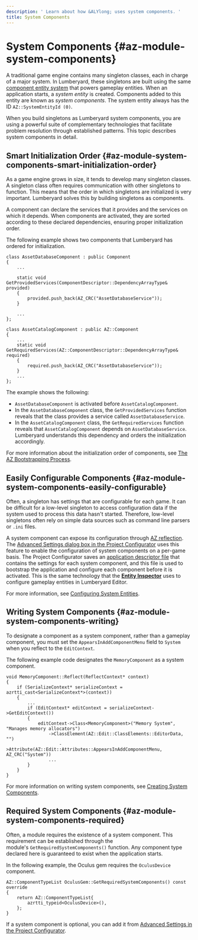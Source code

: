```yaml
---
description: ' Learn about how &ALYlong; uses system components. '
title: System Components
---
```

# System Components {#az-module-system-components}

A traditional game engine contains many singleton classes, each in charge of a major system\. In Lumberyard, these singletons are built using the same [component entity system](/docs/userguide/components/intro.md) that powers gameplay entities\. When an application starts, a *system entity* is created\. Components added to this entity are known as *system components*\. The system entity always has the ID `AZ::SystemEntityId (0)`\. 

When you build singletons as Lumberyard system components, you are using a powerful suite of complementary technologies that facilitate problem resolution through established patterns\. This topic describes system components in detail\. 

## Smart Initialization Order {#az-module-system-components-smart-initialization-order}

As a game engine grows in size, it tends to develop many singleton classes\. A singleton class often requires communication with other singletons to function\. This means that the order in which singletons are initialized is very important\. Lumberyard solves this by building singletons as components\. 

A component can declare the services that it provides and the services on which it depends\. When components are activated, they are sorted according to these declared dependencies, ensuring proper initialization order\. 

The following example shows two components that Lumberyard has ordered for initialization\. 

```
class AssetDatabaseComponent : public Component
{
    ...
    
    static void GetProvidedServices(ComponentDescriptor::DependencyArrayType& provided)
    {
        provided.push_back(AZ_CRC("AssetDatabaseService"));
    }
    
    ...
};

class AssetCatalogComponent : public AZ::Component
{
    ...
    static void GetRequiredServices(AZ::ComponentDescriptor::DependencyArrayType& required)
    {
        required.push_back(AZ_CRC("AssetDatabaseService"));
    }
    ...
};
```

The example shows the following: 
+ `AssetDatabaseComponent` is activated before `AssetCatalogComponent`\.
+ In the `AssetDatabaseComponent` class, the `GetProvidedServices` function reveals that the class provides a service called `AssetDatabaseService`\.
+ In the `AssetCatalogComponent` class, the `GetRequiredServices` function reveals that `AssetCatalogComponent` depends on `AssetDatabaseService`\. Lumberyard understands this dependency and orders the initialization accordingly\. 

 

For more information about the initialization order of components, see [The AZ Bootstrapping Process](/docs/userguide/modules/bootstrap.md)\.

## Easily Configurable Components {#az-module-system-components-easily-configurable}

Often, a singleton has settings that are configurable for each game\. It can be difficult for a low\-level singleton to access configuration data if the system used to process this data hasn't started\. Therefore, low\-level singletons often rely on simple data sources such as command line parsers or `.ini` files\. 

A system component can expose its configuration through [AZ reflection](/docs/userguide/components/entity-system-reflect-component.md)\. The [Advanced Settings dialog box in the Project Configurator](/docs/userguide/modules/system-entities-configuring.md) uses this feature to enable the configuration of system components on a per\-game basis\. The Project Configurator saves an [application descriptor file](/docs/userguide/modules/system-entities-configuring#az-module-system-entities-configuring-app-descriptor-files) that contains the settings for each system component, and this file is used to bootstrap the application and configure each component before it is activated\. This is the same technology that the **[Entity Inspector](/docs/userguide/components/entity-inspector.md)** uses to configure gameplay entities in Lumberyard Editor\. 

For more information, see [Configuring System Entities](/docs/userguide/modules/system-entities-configuring.md)\.

## Writing System Components {#az-module-system-components-writing}

To designate a component as a system component, rather than a gameplay component, you must set the `AppearsInAddComponentMenu` field to `System` when you reflect to the `EditContext`\. 

The following example code designates the `MemoryComponent` as a system component\. 

```
void MemoryComponent::Reflect(ReflectContext* context)
{
    if (SerializeContext* serializeContext = azrtti_cast<SerializeContext*>(context))
    {
        ...
        if (EditContext* editContext = serializeContext->GetEditContext())
        {
            editContext->Class<MemoryComponent>("Memory System", "Manages memory allocators")
                ->ClassElement(AZ::Edit::ClassElements::EditorData, "")
                    ->Attribute(AZ::Edit::Attributes::AppearsInAddComponentMenu, AZ_CRC("System"))
                ...
        }
    }
}
```

For more information on writing system components, see [Creating System Components](/docs/userguide/components/entity-system-pg-creating-system-components.md)\.

## Required System Components {#az-module-system-components-required}

Often, a module requires the existence of a system component\. This requirement can be established through the module's `GetRequiredSystemComponents()` function\. Any component type declared here is guaranteed to exist when the application starts\. 

In the following example, the Oculus gem requires the `OculusDevice` component\. 

```
AZ::ComponentTypeList OculusGem::GetRequiredSystemComponents() const override
{
    return AZ::ComponentTypeList{
        azrtti_typeid<OculusDevice>(),
    };
}
```

If a system component is optional, you can add it from [Advanced Settings in the Project Configurator](/docs/userguide/modules/system-entities-configuring.md)\.